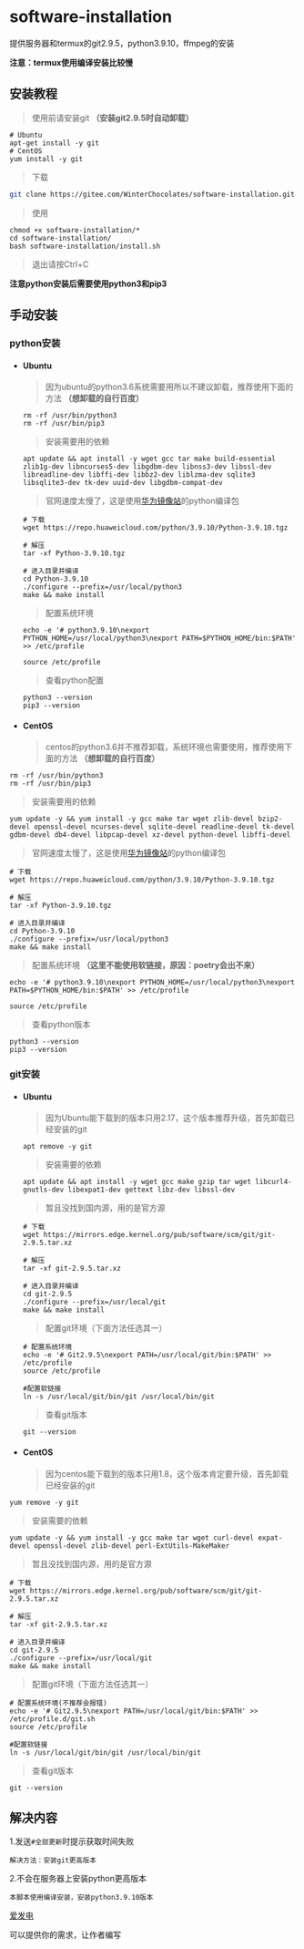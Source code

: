 # software-installation

提供服务器和termux的git2.9.5，python3.9.10，ffmpeg的安装

**注意：termux使用编译安装比较慢**

## 安装教程

> 使用前请安装git **（安装git2.9.5时自动卸载）**
>

```shell
# Ubuntu
apt-get install -y git
# CentOS
yum install -y git
```

> 下载
>

``` sh
git clone https://gitee.com/WinterChocolates/software-installation.git
```

> 使用
>

```shell
chmod +x software-installation/*
cd software-installation/
bash software-installation/install.sh
```

> 退出请按Ctrl+C
>

**注意python安装后需要使用python3和pip3**

## 手动安装

### python安装

- #### Ubuntu

  > 因为ubuntu的python3.6系统需要用所以不建议卸载，推荐使用下面的方法 **（想卸载的自行百度）**
  >

  ```shell
  rm -rf /usr/bin/python3
  rm -rf /usr/bin/pip3
  ```

  > 安装需要用的依赖
  >

  ```shell
  apt update && apt install -y wget gcc tar make build-essential zlib1g-dev libncurses5-dev libgdbm-dev libnss3-dev libssl-dev libreadline-dev libffi-dev libbz2-dev liblzma-dev sqlite3 libsqlite3-dev tk-dev uuid-dev libgdbm-compat-dev
  ```

  > 官网速度太慢了，这是使用[华为镜像站](https://mirrors.huaweicloud.com/home)的python编译包
  >

  ```shell
  # 下载
  wget https://repo.huaweicloud.com/python/3.9.10/Python-3.9.10.tgz
  
  # 解压
  tar -xf Python-3.9.10.tgz
  
  # 进入目录并编译
  cd Python-3.9.10
  ./configure --prefix=/usr/local/python3
  make && make install
  ```

  > 配置系统环境
  >

  ```shell
  echo -e '# python3.9.10\nexport PYTHON_HOME=/usr/local/python3\nexport PATH=$PYTHON_HOME/bin:$PATH' >> /etc/profile
  
  source /etc/profile
  ```

  > 查看python配置
  >

  ```shell
  python3 --version
  pip3 --version
  ```

- #### CentOS

  > centos的python3.6并不推荐卸载，系统环境也需要使用，推荐使用下面的方法 **（想卸载的自行百度）**
>

  ```shell
  rm -rf /usr/bin/python3
  rm -rf /usr/bin/pip3
  ```

> 安装需要用的依赖
  >

  ```shell
yum update -y && yum install -y gcc make tar wget zlib-devel bzip2-devel openssl-devel ncurses-devel sqlite-devel readline-devel tk-devel gdbm-devel db4-devel libpcap-devel xz-devel python-devel libffi-devel
  ```

  > 官网速度太慢了，这是使用[华为镜像站](https://mirrors.huaweicloud.com/home)的python编译包
  >

  ```shell
  # 下载
  wget https://repo.huaweicloud.com/python/3.9.10/Python-3.9.10.tgz
  
  # 解压
  tar -xf Python-3.9.10.tgz
  
  # 进入目录并编译
  cd Python-3.9.10
./configure --prefix=/usr/local/python3
  make && make install
  ```

  > 配置系统环境 **（这里不能使用软链接，原因：poetry会出不来）**
  >

  ```shell
echo -e '# python3.9.10\nexport PYTHON_HOME=/usr/local/python3\nexport PATH=$PYTHON_HOME/bin:$PATH' >> /etc/profile
  
source /etc/profile
  ```

  > 查看python版本
  >

  ```shell
  python3 --version
  pip3 --version
  ```

  

### git安装

- #### Ubuntu

  > 因为Ubuntu能下载到的版本只用2.17，这个版本推荐升级，首先卸载已经安装的git
  >

  ```shell
  apt remove -y git
  ```

  > 安装需要的依赖
  >

  ```shell
  apt update && apt install -y wget gcc make gzip tar wget libcurl4-gnutls-dev libexpat1-dev gettext libz-dev libssl-dev
  ```

  > 暂且没找到国内源，用的是官方源
  >

  ```shell
  # 下载
  wget https://mirrors.edge.kernel.org/pub/software/scm/git/git-2.9.5.tar.xz
  
  # 解压
  tar -xf git-2.9.5.tar.xz
  
  # 进入目录并编译
  cd git-2.9.5
  ./configure --prefix=/usr/local/git
  make && make install
  ```

  > 配置git环境（下面方法任选其一）
  >

  ```shell
  # 配置系统环境
  echo -e '# Git2.9.5\nexport PATH=/usr/local/git/bin:$PATH' >> /etc/profile
  source /etc/profile
  
  #配置软链接
  ln -s /usr/local/git/bin/git /usr/local/bin/git
  ```

  > 查看git版本
  >

  ```shell
  git --version
  ```

  

- #### CentOS
  > 因为centos能下载到的版本只用1.8，这个版本肯定要升级，首先卸载已经安装的git
>

  ```shell
  yum remove -y git
  ```

> 安装需要的依赖
  >

  ```shell
yum update -y && yum install -y gcc make tar wget curl-devel expat-devel openssl-devel zlib-devel perl-ExtUtils-MakeMaker
  ```

  > 暂且没找到国内源，用的是官方源
  >

  ```shell
  # 下载
  wget https://mirrors.edge.kernel.org/pub/software/scm/git/git-2.9.5.tar.xz
  
  # 解压
  tar -xf git-2.9.5.tar.xz
  
  # 进入目录并编译
  cd git-2.9.5
./configure --prefix=/usr/local/git
  make && make install
  ```

  > 配置git环境（下面方法任选其一）
  >

  ```shell
  # 配置系统环境(不推荐会报错)
  echo -e '# Git2.9.5\nexport PATH=/usr/local/git/bin:$PATH' >> /etc/profile.d/git.sh
  source /etc/profile

  #配置软链接
ln -s /usr/local/git/bin/git /usr/local/bin/git
  ```

  > 查看git版本
  >

  ```shell
  git --version
  ```


## 解决内容

1.发送`#全部更新`时提示获取时间失败

```shell
解决方法：安装git更高版本
```

2.不会在服务器上安装python更高版本

```shell
本脚本使用编译安装，安装python3.9.10版本
```



[爱发电](https://afdian.net/a/WinterChocolates)

可以提供你的需求，让作者编写